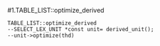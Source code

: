 #1.TABLE_LIST::optimize_derived

```
TABLE_LIST::optimize_derived
--SELECT_LEX_UNIT *const unit= derived_unit();
--unit->optimize(thd) 
```